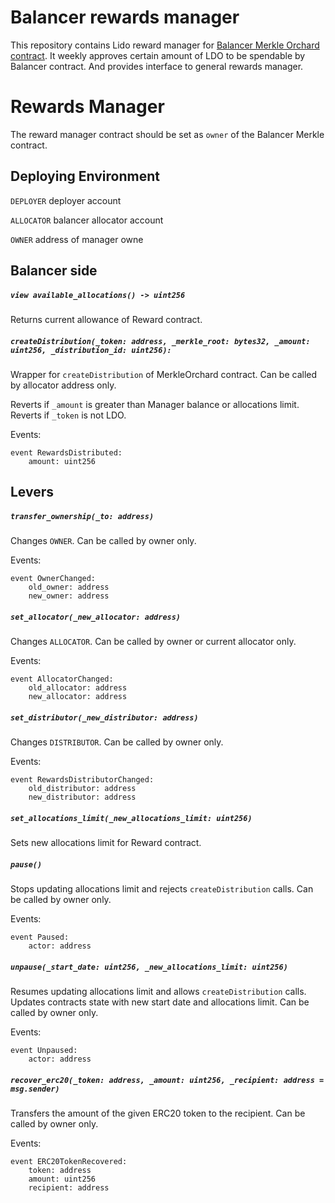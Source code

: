 # Balancer rewards manager

This repository contains Lido reward manager for [Balancer Merkle Orchard contract](https://github.com/balancer-labs/balancer-v2-monorepo/blob/master/pkg/distributors/contracts/MerkleOrchard.sol).
It weekly approves certain amount of LDO to be spendable by Balancer contract. And provides interface to general rewards manager.

# Rewards Manager

The reward manager contract should be set as `owner` of the Balancer Merkle contract.

## Deploying Environment

`DEPLOYER` deployer account

`ALLOCATOR` balancer allocator account

`OWNER` address of manager owne

## Balancer side

##### `view available_allocations() -> uint256`

Returns current allowance of Reward contract.

##### `createDistribution(_token: address, _merkle_root: bytes32, _amount: uint256, _distribution_id: uint256):`

Wrapper for `createDistribution` of MerkleOrchard contract.
Can be called by allocator address only.

Reverts if `_amount` is greater than Manager balance or allocations limit.
Reverts if `_token` is not LDO.

Events:

```vyper=
event RewardsDistributed:
    amount: uint256
```

## Levers

##### `transfer_ownership(_to: address)`

Changes `OWNER`. Can be called by owner only.

Events:

```vyper=
event OwnerChanged:
    old_owner: address
    new_owner: address
```


##### `set_allocator(_new_allocator: address)`

Changes `ALLOCATOR`. Can be called by owner or current allocator only.

Events:

```vyper=
event AllocatorChanged:
    old_allocator: address
    new_allocator: address
```

##### `set_distributor(_new_distributor: address)`

Changes `DISTRIBUTOR`. Can be called by owner only.

Events:

```vyper=
event RewardsDistributorChanged:
    old_distributor: address
    new_distributor: address
```


##### `set_allocations_limit(_new_allocations_limit: uint256)`

Sets new allocations limit for Reward contract.


##### `pause()`

Stops updating allocations limit and rejects `createDistribution` calls. Can be called by owner only.

Events:
```vyper=
event Paused:
    actor: address
```

##### `unpause(_start_date: uint256, _new_allocations_limit: uint256)`

Resumes updating allocations limit and allows `createDistribution` calls.
Updates contracts state with new start date and allocations limit. Can be called by owner only.

Events:
```vyper=
event Unpaused:
    actor: address
```

##### `recover_erc20(_token: address, _amount: uint256, _recipient: address = msg.sender)`

Transfers the amount of the given ERC20 token to the recipient. Can be called by owner only.

Events:
```vyper=
event ERC20TokenRecovered:
    token: address
    amount: uint256
    recipient: address
```

